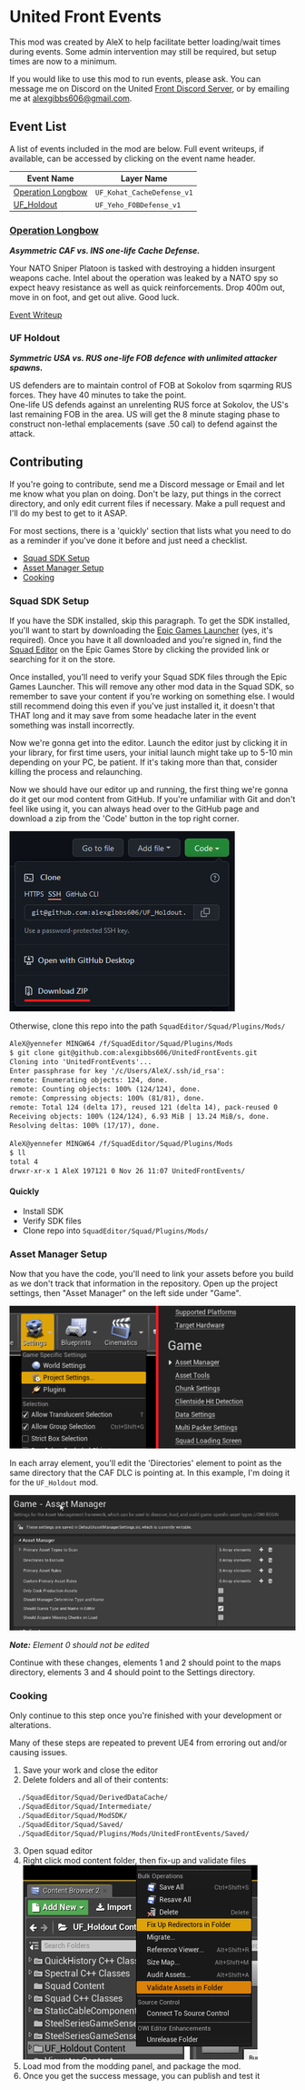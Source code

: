 # United Front Events

This mod was created by AleX to help facilitate better loading/wait times during events. Some admin intervention may still be required, but setup times are now to a minimum.

If you would like to use this mod to run events, please ask. You can message me on Discord on the United [Front Discord Server](https://discord.gg/theunitedfront), or by emailing me at alexgibbs606@gmail.com.

## Event List

A list of events included in the mod are below. Full event writeups, if available, can be accessed by clicking on the event name header.

| Event Name | Layer Name |
|-|-|
| [Operation Longbow](#operation-condor) | `UF_Kohat_CacheDefense_v1` |
| [UF_Holdout](#uf-holdout) | `UF_Yeho_FOBDefense_v1` |


### [Operation Longbow](https://docs.google.com/document/d/1CVyPtZjW3r3GyhZs1tDADObci9r0GJn8m44u40QcMZo/edit?usp=sharing)

***Asymmetric CAF vs. INS one-life Cache Defense.***

Your NATO Sniper Platoon is tasked with destroying a hidden insurgent weapons cache. Intel about the operation was leaked by a NATO spy so expect heavy resistance as well as quick reinforcements. Drop 400m out, move in on foot, and get out alive. Good luck.

[Event Writeup](https://docs.google.com/document/d/1CVyPtZjW3r3GyhZs1tDADObci9r0GJn8m44u40QcMZo/edit?usp=sharing)



### UF Holdout

***Symmetric USA vs. RUS one-life FOB defence with unlimited attacker spawns.***

US defenders are to maintain control of FOB at Sokolov from sqarming RUS forces. They have 40 minutes to take the point.  
One-life US defends against an unrelenting RUS force at Sokolov, the US's last remaining FOB in the area. US will get the 8 minute staging phase to construct non-lethal emplacements (save .50 cal) to defend against the attack.

## Contributing

If you're going to contribute, send me a Discord message or Email and let me know what you plan on doing. Don't be lazy, put things in the correct directory, and only edit current files if necessary. Make a pull request and I'll do my best to get to it ASAP.

For most sections, there is a 'quickly' section that lists what you need to do as a reminder if you've done it before and just need a checklist.

- [Squad SDK Setup](#squad-sdk-setup)
- [Asset Manager Setup](#asset-manager-setup)
- [Cooking](#cooking)

### Squad SDK Setup

If you have the SDK installed, skip this paragraph. To get the SDK installed, you'll want to start by downloading the [Epic Games Launcher](https://www.epicgames.com/store/en-US/download) (yes, it's required). Once you have it all downloaded and you're signed in, find the [Squad Editor](https://www.epicgames.com/store/en-US/p/squad) on the Epic Games Store by clicking the provided link or searching for it on the store.

Once installed, you'll need to verify your Squad SDK files through the Epic Games Launcher. This will remove any other mod data in the Squad SDK, so remember to save your content if you're working on something else. I would still recommend doing this even if you've just installed it, it doesn't that THAT long and it may save from some headache later in the event something was install incorrectly.

Now we're gonna get into the editor. Launch the editor just by clicking it in your library, for first time users, your initial launch might take up to 5-10 min depending on your PC, be patient. If it's taking more than that, consider killing the process and relaunching.

Now we should have our editor up and running, the first thing we're gonna do it get our mod content from GitHub. If you're unfamiliar with Git and don't feel like using it, you can always head over to the GitHub page and download a zip from the 'Code' button in the top right corner.

![Downloading without Git](docs/nonGitDownload.png)

Otherwise, clone this repo into the path `SquadEditor/Squad/Plugins/Mods/`

```console
AleX@yennefer MINGW64 /f/SquadEditor/Squad/Plugins/Mods
$ git clone git@github.com:alexgibbs606/UnitedFrontEvents.git
Cloning into 'UnitedFrontEvents'...
Enter passphrase for key '/c/Users/AleX/.ssh/id_rsa':
remote: Enumerating objects: 124, done.
remote: Counting objects: 100% (124/124), done.
remote: Compressing objects: 100% (81/81), done.
remote: Total 124 (delta 17), reused 121 (delta 14), pack-reused 0
Receiving objects: 100% (124/124), 6.93 MiB | 13.24 MiB/s, done.
Resolving deltas: 100% (17/17), done.

AleX@yennefer MINGW64 /f/SquadEditor/Squad/Plugins/Mods
$ ll
total 4
drwxr-xr-x 1 AleX 197121 0 Nov 26 11:07 UnitedFrontEvents/
```

#### Quickly

- Install SDK
- Verify SDK files
- Clone repo into `SquadEditor/Squad/Plugins/Mods/`


### Asset Manager Setup

Now that you have the code, you'll need to link your assets before you build as we don't track that information in the repository. Open up the project settings, then "Asset Manager" on the left side under "Game".

![Asset manager location](docs/assetManagerPath.png)

In each array element, you'll edit the 'Directories' element to point as the same directory that the CAF DLC is pointing at. In this example, I'm doing it for the `UF_Holdout` mod.

![Asset manager example](docs/assetManagerAddPath.gif)

***Note:** Element 0 should not be edited*

Continue with these changes, elements 1 and 2 should point to the maps directory, elements 3 and 4 should point to the Settings directory.

### Cooking

Only continue to this step once you're finished with your development or alterations.

Many of these steps are repeated to prevent UE4 from erroring out and/or causing issues.

1. Save your work and close the editor
2. Delete folders and all of their contents:
```
  ./SquadEditor/Squad/DerivedDataCache/
  ./SquadEditor/Squad/Intermediate/
  ./SquadEditor/Squad/ModSDK/
  ./SquadEditor/Squad/Saved/
  ./SquadEditor/Squad/Plugins/Mods/UnitedFrontEvents/Saved/
```
3. Open squad editor
4. Right click mod content folder, then fix-up and validate files  
![Image of menu for Fix Up and Validate files](docs/fixupAndValidate.png)
5. Load mod from the modding panel, and package the mod.
6. Once you get the success message, you can publish and test it
